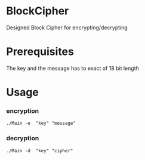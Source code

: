 # BlockCipher
Designed Block Cipher for encrypting/decrypting

# Prerequisites
The key and the message has to exact of 18 bit length

# Usage
### encryption

```
./Main -e  "key" "message"
```


### decryption

```
./Main -d  "key" "cipher"    
```
